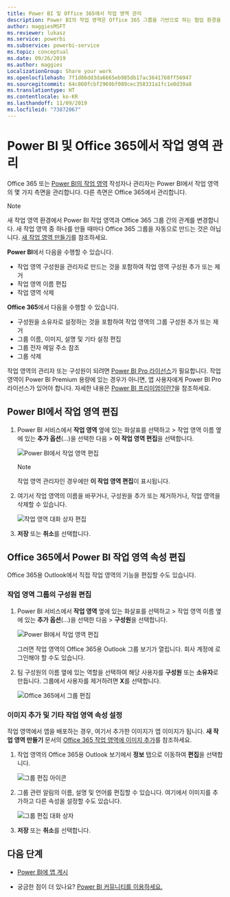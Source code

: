 ```yaml
---
title: Power BI 및 Office 365에서 작업 영역 관리
description: Power BI의 작업 영역은 Office 365 그룹을 기반으로 하는 협업 환경을 제공합니다. Power BI 및 Office 365에서 작업 영역을 관리합니다.
author: maggiesMSFT
ms.reviewer: lukasz
ms.service: powerbi
ms.subservice: powerbi-service
ms.topic: conceptual
ms.date: 09/26/2019
ms.author: maggies
LocalizationGroup: Share your work
ms.openlocfilehash: 7f1d86dd3da6665eb985db17ac3641768ff56947
ms.sourcegitcommit: 64c860fcbf2969bf089cec358331a1fc1e0d39a8
ms.translationtype: HT
ms.contentlocale: ko-KR
ms.lasthandoff: 11/09/2019
ms.locfileid: "73872067"
---
```

# <a name="manage-your-workspace-in-power-bi-and-office-365"></a>Power BI 및 Office 365에서 작업 영역 관리

Office 365 또는 [Power BI의 작업 영역](service-create-distribute-apps.md) 작성자나 관리자는 Power BI에서 작업 영역의 몇 가지 측면을 관리합니다. 다른 측면은 Office 365에서 관리합니다.

> [!NOTE]
> 새 작업 영역 환경에서 Power BI 작업 영역과 Office 365 그룹 간의 관계를 변경합니다. 새 작업 영역 중 하나를 만들 때마다 Office 365 그룹을 자동으로 만드는 것은 아닙니다. [새 작업 영역 만들기](service-create-the-new-workspaces.md)를 참조하세요.

**Power BI**에서 다음을 수행할 수 있습니다.

* 작업 영역 구성원을 관리자로 만드는 것을 포함하여 작업 영역 구성원 추가 또는 제거
* 작업 영역 이름 편집
* 작업 영역 삭제

**Office 365**에서 다음을 수행할 수 있습니다.

* 구성원을 소유자로 설정하는 것을 포함하여 작업 영역의 그룹 구성원 추가 또는 제거
* 그룹 이름, 이미지, 설명 및 기타 설정 편집
* 그룹 전자 메일 주소 참조
* 그룹 삭제

작업 영역의 관리자 또는 구성원이 되려면 [Power BI Pro 라이선스](service-features-license-type.md)가 필요합니다. 작업 영역이 Power BI Premium 용량에 있는 경우가 아니면, 앱 사용자에게 Power BI Pro 라이선스가 있어야 합니다. 자세한 내용은 [Power BI 프리미엄이란?](service-premium-what-is.md)을 참조하세요.

## <a name="edit-your-workspace-in-power-bi"></a>Power BI에서 작업 영역 편집

1. Power BI 서비스에서 **작업 영역** 옆에 있는 화살표를 선택하고 > 작업 영역 이름 옆에 있는 **추가 옵션**(…)을 선택한 다음 > **이 작업 영역 편집**을 선택합니다.

   ![Power BI에서 작업 영역 편집](media/service-manage-app-workspace-in-power-bi-and-office-365/power-bi-app-ellipsis.png)

   > [!NOTE]
   > 작업 영역 관리자인 경우에만 **이 작업 영역 편집**이 표시됩니다.

1. 여기서 작업 영역의 이름을 바꾸거나, 구성원을 추가 또는 제거하거나, 작업 영역을 삭제할 수 있습니다.

   ![작업 영역 대화 상자 편집](media/service-manage-app-workspace-in-power-bi-and-office-365/power-bi-app-edit-workspace.png)

1. **저장** 또는 **취소**를 선택합니다.

## <a name="edit-power-bi-workspace-properties-in-office-365"></a>Office 365에서 Power BI 작업 영역 속성 편집

Office 365용 Outlook에서 직접 작업 영역의 기능을 편집할 수도 있습니다.

### <a name="edit-the-members-of-the-workspace-group"></a>작업 영역 그룹의 구성원 편집

1. Power BI 서비스에서 **작업 영역** 옆에 있는 화살표를 선택하고 > 작업 영역 이름 옆에 있는 **추가 옵션**(…)을 선택한 다음 > **구성원**을 선택합니다.

   ![Power BI에서 작업 영역 편집](media/service-manage-app-workspace-in-power-bi-and-office-365/power-bi-app-ellipsis-members.png)

   그러면 작업 영역의 Office 365용 Outlook 그룹 보기가 열립니다. 회사 계정에 로그인해야 할 수도 있습니다.

1. 팀 구성원의 이름 옆에 있는 역할을 선택하여 해당 사용자를 **구성원** 또는 **소유자**로 만듭니다. 그룹에서 사용자를 제거하려면 **X**를 선택합니다.

   ![Office 365에서 그룹 편집](media/service-manage-app-workspace-in-power-bi-and-office-365/pbi_managegroupo365.png)

### <a name="add-an-image-and-set-other-workspace-properties"></a>이미지 추가 및 기타 작업 영역 속성 설정

작업 영역에서 앱을 배포하는 경우, 여기서 추가한 이미지가 앱 이미지가 됩니다. **새 작업 영역 만들기** 문서의 [Office 365 작업 영역에 이미지 추가](service-create-workspaces.md#add-an-image-to-your-office-365-workspace-optional)를 참조하세요.

1. 작업 영역의 Office 365용 Outlook 보기에서 **정보** 탭으로 이동하여 **편집**을 선택합니다.

    ![그룹 편집 아이콘](media/service-manage-app-workspace-in-power-bi-and-office-365/pbi_editgroupo365.png)
1. 그룹 관련 알림의 이름, 설명 및 언어를 편집할 수 있습니다. 여기에서 이미지를 추가하고 다른 속성을 설정할 수도 있습니다.

   ![그룹 편집 대화 상자](media/service-manage-app-workspace-in-power-bi-and-office-365/pbi_editgrpo365dialog.png)

1. **저장** 또는 **취소**를 선택합니다.

## <a name="next-steps"></a>다음 단계

* [Power BI에 앱 게시](service-create-distribute-apps.md)

* 궁금한 점이 더 있나요? [Power BI 커뮤니티를 이용하세요.](https://community.powerbi.com/)
